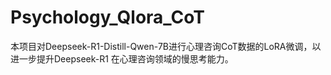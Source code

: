 # Psychology_Qlora_CoT
本项目对Deepseek-R1-Distill-Qwen-7B进行心理咨询CoT数据的LoRA微调，以进一步提升Deepseek-R1 在心理咨询领域的慢思考能力。
